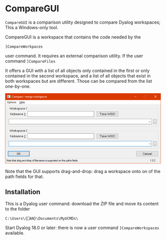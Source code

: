 # CompareGUI

`CompareGUI` is a comparison utility designed to compare Dyalog workspaces; This a Windows-only tool.

CompareGUI is a workspace that contains the code needed by the 

```
]CompareWorkpaces
``` 

user command. It requires an external comparison utility. If the user command `]CompareFiles` 

It offers a GUI with a list of all objects only contained in the first or only contained in the second workspace, and a list of all objects that exist in both workspaces but are different. Those can be compared from the list one-by-one.

![Compare workspaces](CompareWorkspaces.png "Compare workspaces")

Note that the GUI supports drag-and-drop: drag a workspace onto on of the path fields for that.


## Installation 

This is a Dyalog user command: download the ZIP file and move its content to the folder

```
C:\Users\{⎕AN}\Documents\MyUCMDs\
```

Start Dyalog 18.0 or later: there is now a user command `]CompareWorkspaces` available.


